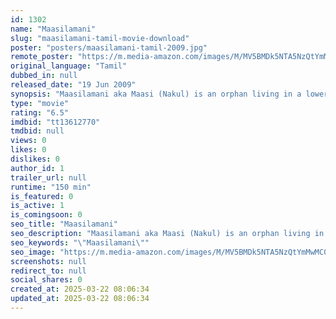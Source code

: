 ```yaml
---
id: 1302
name: "Maasilamani"
slug: "maasilamani-tamil-movie-download"
poster: "posters/maasilamani-tamil-2009.jpg"
remote_poster: "https://m.media-amazon.com/images/M/MV5BMDk5NTA5NzQtYmMwMC00YTY3LTlmMmItZjdmOGYxNjk1Y2YwXkEyXkFqcGdeQXVyMTEzNzg0Mjkx._V1_SX300.jpg"
original_language: "Tamil"
dubbed_in: null
released_date: "19 Jun 2009"
synopsis: "Maasilamani aka Maasi (Nakul) is an orphan living in a lower middle class colony. With a heart of gold, he is a popular guy who takes up local issues, fights for them, and is considered a rowdy by those who do not know him. Enters..."
type: "movie"
rating: "6.5"
imdbid: "tt13612770"
tmdbid: null
views: 0
likes: 0
dislikes: 0
author_id: 1
trailer_url: null
runtime: "150 min"
is_featured: 0
is_active: 1
is_comingsoon: 0
seo_title: "Maasilamani"
seo_description: "Maasilamani aka Maasi (Nakul) is an orphan living in a lower middle class colony. With a heart of gold, he is a popular guy who takes up local issues, fights for them, and is considered a rowdy by those who do not know him. Enters..."
seo_keywords: "\"Maasilamani\""
seo_image: "https://m.media-amazon.com/images/M/MV5BMDk5NTA5NzQtYmMwMC00YTY3LTlmMmItZjdmOGYxNjk1Y2YwXkEyXkFqcGdeQXVyMTEzNzg0Mjkx._V1_SX300.jpg"
screenshots: null
redirect_to: null
social_shares: 0
created_at: 2025-03-22 08:06:34
updated_at: 2025-03-22 08:06:34
---
```


